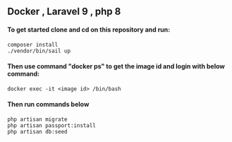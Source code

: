 ## Docker , Laravel 9 , php 8

#### To get started clone and cd on this repository and run:
```
composer install
./vendor/bin/sail up
```

#### Then use command "docker ps" to get the image id and login with below command:

```
docker exec -it <image id> /bin/bash
```

#### Then run commands below

```
php artisan migrate
php artisan passport:install
php artisan db:seed
```
